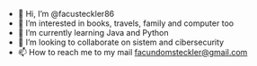 - 👋 Hi, I’m @facusteckler86
- 👀 I’m interested in books, travels, family and computer too
- 🌱 I’m currently learning Java and Python
- 💞️ I’m looking to collaborate on sistem and cibersecurity
- 📫 How to reach me to my mail facundomsteckler@gmail.com

<!---
facusteckler86/facusteckler86 is a ✨ special ✨ repository because its `README.md` (this file) appears on your GitHub profile.
You can click the Preview link to take a look at your changes.
--->
